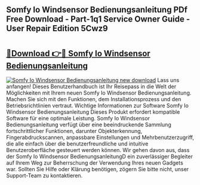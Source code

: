 ## Somfy Io Windsensor Bedienungsanleitung PDf Free Download - Part-1q1 Service Owner Guide - User Repair Edition 5Cwz9

# <h2><a href="http://df1rkgr.blite.top/?on=Somfy+Io+Windsensor+Bedienungsanleitung">🔗Download 👉🔴 Somfy Io Windsensor Bedienungsanleitung</a></h2>

[![Somfy Io Windsensor Bedienungsanleitung new download](https://i.imgur.com/lujVjoI.png)](http://df1rkgr.blite.top/?on=Somfy+Io+Windsensor+Bedienungsanleitung)
Lass uns anfangen! Dieses Benutzerhandbuch ist Ihr Reisepass in die Welt der Möglichkeiten mit Ihrem neuen Somfy Io Windsensor Bedienungsanleitung. Machen Sie sich mit den Funktionen, dem Installationsprozess und den Betriebsrichtlinien vertraut. Wichtige Informationen zur Software Somfy Io Windsensor Bedienungsanleitung Dieses Produkt erfordert kompatible Software für eine optimale Leistung. Somfy Io Windsensor Bedienungsanleitung verfügt über eine beeindruckende Sammlung fortschrittlicher Funktionen, darunter Objekterkennung, Fingerabdruckscannen, anpassbare Einstellungen und Mehrbenutzerzugriff, die alle einfach über die benutzerfreundliche und intuitive Benutzeroberfläche gesteuert werden können. Wir gehen davon aus, dass der Somfy Io Windsensor BedienungsanleitungD ein zuverlässiger Begleiter auf Ihrem Weg zur Beherrschung der Verwendung Ihres neuen Gadgets war. Sollten Sie Hilfe oder Klärung benötigen, zögern Sie bitte nicht, unser Support-Team zu kontaktieren.
